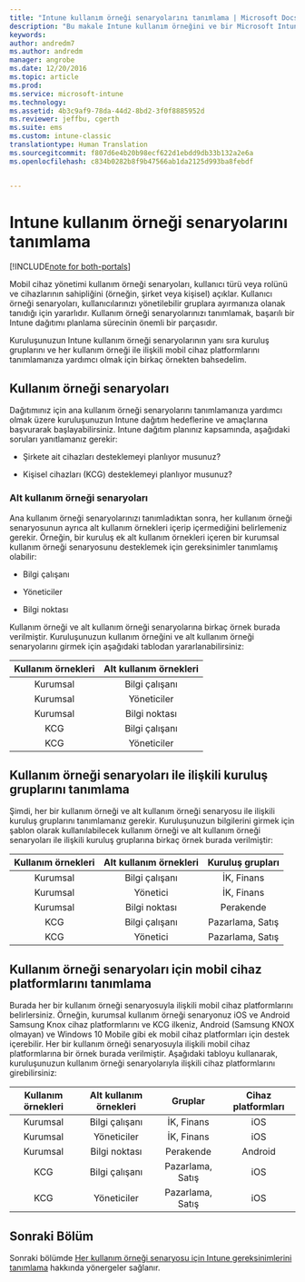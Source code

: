 ```yaml
---
title: "Intune kullanım örneği senaryolarını tanımlama | Microsoft Docs"
description: "Bu makale Intune kullanım örneğini ve bir Microsoft Intune yalnızca bulut uygulaması için alt kullanım örneği senaryolarını tanımlamaya yardımcı olur."
keywords: 
author: andredm7
ms.author: andredm
manager: angrobe
ms.date: 12/20/2016
ms.topic: article
ms.prod: 
ms.service: microsoft-intune
ms.technology: 
ms.assetid: 4b3c9af9-78da-44d2-8bd2-3f0f8885952d
ms.reviewer: jeffbu, cgerth
ms.suite: ems
ms.custom: intune-classic
translationtype: Human Translation
ms.sourcegitcommit: f807d6e4b20b98ecf622d1ebdd9db33b132a2e6a
ms.openlocfilehash: c834b0282b8f9b47566ab1da2125d993ba8febdf


---
```


# <a name="identify-intune-use-case-scenarios"></a>Intune kullanım örneği senaryolarını tanımlama

[!INCLUDE[note for both-portals](../includes/note-for-both-portals.md)]

Mobil cihaz yönetimi kullanım örneği senaryoları, kullanıcı türü veya rolünü ve cihazlarının sahipliğini (örneğin, şirket veya kişisel) açıklar. Kullanıcı örneği senaryoları, kullanıcılarınızı yönetilebilir gruplara ayırmanıza olanak tanıdığı için yararlıdır. Kullanım örneği senaryolarınızı tanımlamak, başarılı bir Intune dağıtımı planlama sürecinin önemli bir parçasıdır.

Kuruluşunuzun Intune kullanım örneği senaryolarının yanı sıra kuruluş gruplarını ve her kullanım örneği ile ilişkili mobil cihaz platformlarını tanımlamanıza yardımcı olmak için birkaç örnekten bahsedelim.

## <a name="use-case-scenarios"></a>Kullanım örneği senaryoları

Dağıtımınız için ana kullanım örneği senaryolarını tanımlamanıza yardımcı olmak üzere kuruluşunuzun Intune dağıtım hedeflerine ve amaçlarına başvurarak başlayabilirsiniz. Intune dağıtım planınız kapsamında, aşağıdaki soruları yanıtlamanız gerekir:

-   Şirkete ait cihazları desteklemeyi planlıyor musunuz?

-   Kişisel cihazları (KCG) desteklemeyi planlıyor musunuz?

### <a name="sub-use-case-scenarios"></a>Alt kullanım örneği senaryoları

Ana kullanım örneği senaryolarınızı tanımladıktan sonra, her kullanım örneği senaryosunun ayrıca alt kullanım örnekleri içerip içermediğini belirlemeniz gerekir. Örneğin, bir kuruluş ek alt kullanım örnekleri içeren bir kurumsal kullanım örneği senaryosunu desteklemek için gereksinimler tanımlamış olabilir:

-   Bilgi çalışanı

-   Yöneticiler

-   Bilgi noktası

Kullanım örneği ve alt kullanım örneği senaryolarına birkaç örnek burada verilmiştir. Kuruluşunuzun kullanım örneğini ve alt kullanım örneği senaryolarını girmek için aşağıdaki tablodan yararlanabilirsiniz:

| **Kullanım örnekleri** | **Alt kullanım örnekleri** |
|:---:|:---:|
| Kurumsal | Bilgi çalışanı |              
| Kurumsal | Yöneticiler |           
| Kurumsal | Bilgi noktası |
| KCG | Bilgi çalışanı |           
| KCG | Yöneticiler |

## <a name="identify-organizational-groups-associated-with-use-case-scenarios"></a>Kullanım örneği senaryoları ile ilişkili kuruluş gruplarını tanımlama

Şimdi, her bir kullanım örneği ve alt kullanım örneği senaryosu ile ilişkili kuruluş gruplarını tanımlamanız gerekir. Kuruluşunuzun bilgilerini girmek için şablon olarak kullanılabilecek kullanım örneği ve alt kullanım örneği senaryoları ile ilişkili kuruluş gruplarına birkaç örnek burada verilmiştir:

| **Kullanım örnekleri** | **Alt kullanım örnekleri** | **Kuruluş grupları** |
|:---:|:---:|:---:|
| Kurumsal | Bilgi çalışanı | İK, Finans |               
| Kurumsal | Yönetici | İK, Finans |            
| Kurumsal | Bilgi noktası | Perakende |
| KCG | Bilgi çalışanı | Pazarlama, Satış |            
| KCG | Yönetici | Pazarlama, Satış |

## <a name="identify-mobile-device-platforms-for-use-case-scenarios"></a>Kullanım örneği senaryoları için mobil cihaz platformlarını tanımlama

Burada her bir kullanım örneği senaryosuyla ilişkili mobil cihaz platformlarını belirlersiniz. Örneğin, kurumsal kullanım örneği senaryonuz iOS ve Android Samsung Knox cihaz platformlarını ve KCG ilkeniz, Android (Samsung KNOX olmayan) ve Windows 10 Mobile gibi ek mobil cihaz platformları için destek içerebilir. Her bir kullanım örneği senaryosuyla ilişkili mobil cihaz platformlarına bir örnek burada verilmiştir. Aşağıdaki tabloyu kullanarak, kuruluşunuzun kullanım örneği senaryolarıyla ilişkili cihaz platformlarını girebilirsiniz:

| **Kullanım örnekleri** | **Alt kullanım örnekleri** | **Gruplar** | **Cihaz platformları** |   
|:---:|:---:|:---:|:---:|
| Kurumsal | Bilgi çalışanı | İK, Finans | iOS |                                                           
| Kurumsal | Yöneticiler | İK, Finans | iOS |                                                           
| Kurumsal | Bilgi noktası | Perakende | Android |
| KCG | Bilgi çalışanı | Pazarlama, Satış | iOS |                                                           
| KCG | Yöneticiler | Pazarlama, Satış | iOS |

## <a name="next-section"></a>Sonraki Bölüm

Sonraki bölümde [Her kullanım örneği senaryosu için Intune gereksinimlerini tanımlama](section-3-determine-use-case-requirements.md) hakkında yönergeler sağlanır.



<!--HONumber=Dec16_HO5-->


